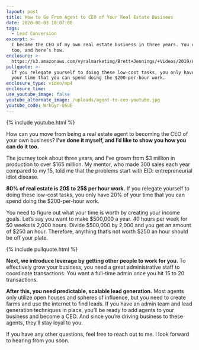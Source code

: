 ```yaml
---
layout: post
title: How to Go From Agent to CEO of Your Real Estate Business
date: 2020-08-03 18:07:00
tags:
  - Lead Conversion
excerpt: >-
  I became the CEO of my own real estate business in three years. You can do it
  too, and here’s how.
enclosure: >-
  https://s3.amazonaws.com/vyralmarketing/Brett+Jennings/+Videos/2019/April/Real+Estate+Experts-+The+Journey+From+Agent+to+CEO-+How+to+Grow+From+10+-130+Deals+per+Year.mp4
pullquote: >-
  If you relegate yourself to doing these low-cost tasks, you only have 20% of
  your time that you can spend doing the $200-per-hour work.
enclosure_type: video/mp4
enclosure_time:
use_youtube_image: false
youtube_alternate_image: /uploads/agent-to-ceo-youtube.jpg
youtube_code: WrkGyr-QSuE
---
```


{% include youtube.html %}

How can you move from being a real estate agent to becoming the CEO of your own business? **I’ve done it myself, and I’d like to show you how you can do it too.**

The journey took about three years, and I’ve grown from $3 million in production to over $165 million. My mentor, who made 300 sales each year compared to my 15, told me that the problems start with EID: entrepreneurial idiot disease.&nbsp;

**80% of real estate is 20$ to 25$ per hour work.** If you relegate yourself to doing these low-cost tasks, you only have 20% of your time that you can spend doing the $200-per-hour work.

You need to figure out what your time is worth by creating your income goals. Let’s say you want to make $500,000 a year. 40 hours per week for 50 weeks is 2,000 hours. Divide $500,000 by 2,000 and you get an amount of $250 an hour. Therefore, anything that’s not worth $250 an hour should be off your plate.

{% include pullquote.html %}

**Next, we introduce leverage by getting other people to work for you.** To effectively grow your business, you need a great administrative staff to coordinate transactions. You want a full-time admin once you hit 15 to 20 transactions.&nbsp;

**After this, you need predictable, scalable lead generation.** Most agents only utilize open houses and spheres of influence, but you need to create farms and use the internet to find leads. If you have an admin team and lead generation techniques in place, you’ll be ready to add agents to your business and become a CEO. And since you’re driving business to these agents, they’ll stay loyal to you.

If you have any other questions, feel free to reach out to me. I look forward to hearing from you soon.